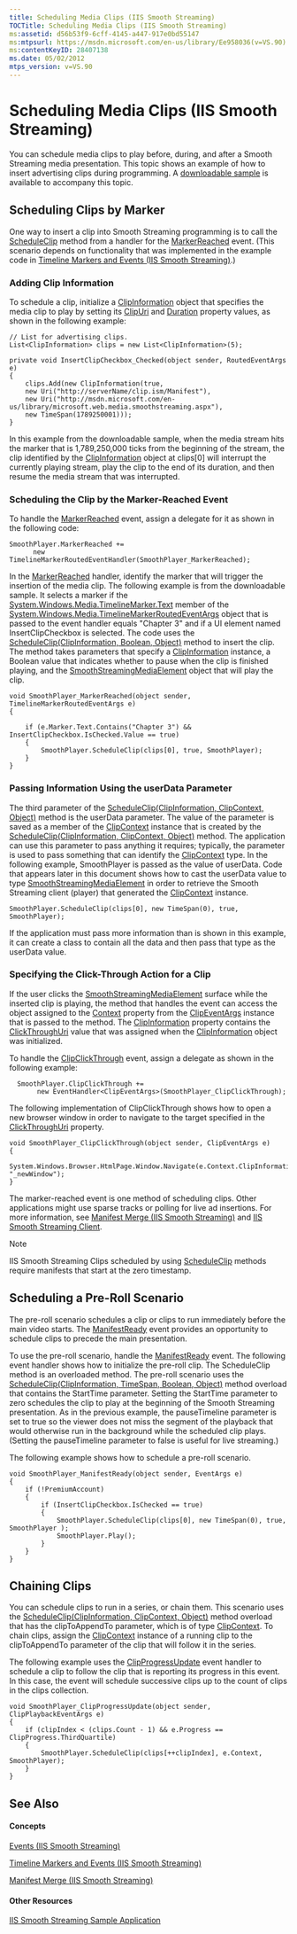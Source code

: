 ```yaml
---
title: Scheduling Media Clips (IIS Smooth Streaming)
TOCTitle: Scheduling Media Clips (IIS Smooth Streaming)
ms:assetid: d56b53f9-6cff-4145-a447-917e0bd55147
ms:mtpsurl: https://msdn.microsoft.com/en-us/library/Ee958036(v=VS.90)
ms:contentKeyID: 28407138
ms.date: 05/02/2012
mtps_version: v=VS.90
---
```


# Scheduling Media Clips (IIS Smooth Streaming)

You can schedule media clips to play before, during, and after a Smooth Streaming media presentation. This topic shows an example of how to insert advertising clips during programming. A [downloadable sample](http://go.microsoft.com/fwlink/?linkid=182167) is available to accompany this topic.

## Scheduling Clips by Marker

One way to insert a clip into Smooth Streaming programming is to call the [ScheduleClip](smoothstreamingmediaelement-scheduleclip-method-microsoft-web-media-smoothstreaming_1.md) method from a handler for the [MarkerReached](smoothstreamingmediaelement-markerreached-event-microsoft-web-media-smoothstreaming_1.md) event. (This scenario depends on functionality that was implemented in the example code in [Timeline Markers and Events (IIS Smooth Streaming)](timeline-markers-and-events.md).)

### Adding Clip Information

To schedule a clip, initialize a [ClipInformation](clipinformation-class-microsoft-web-media-smoothstreaming_1.md) object that specifies the media clip to play by setting its [ClipUri](clipinformation-clipuri-property-microsoft-web-media-smoothstreaming_1.md) and [Duration](clipinformation-duration-property-microsoft-web-media-smoothstreaming_1.md) property values, as shown in the following example:

    // List for advertising clips.
    List<ClipInformation> clips = new List<ClipInformation>(5);
    
    private void InsertClipCheckbox_Checked(object sender, RoutedEventArgs e)
    {
        clips.Add(new ClipInformation(true,
        new Uri("http://serverName/clip.ism/Manifest"),
        new Uri("http://msdn.microsoft.com/en-us/library/microsoft.web.media.smoothstreaming.aspx"),
        new TimeSpan(1789250001)));
    }

In this example from the downloadable sample, when the media stream hits the marker that is 1,789,250,000 ticks from the beginning of the stream, the clip identified by the [ClipInformation](clipinformation-class-microsoft-web-media-smoothstreaming_1.md) object at clips\[0\] will interrupt the currently playing stream, play the clip to the end of its duration, and then resume the media stream that was interrupted.

### Scheduling the Clip by the Marker-Reached Event

To handle the [MarkerReached](smoothstreamingmediaelement-markerreached-event-microsoft-web-media-smoothstreaming_1.md) event, assign a delegate for it as shown in the following code:

    SmoothPlayer.MarkerReached += 
          new TimelineMarkerRoutedEventHandler(SmoothPlayer_MarkerReached);

In the [MarkerReached](smoothstreamingmediaelement-markerreached-event-microsoft-web-media-smoothstreaming_1.md) handler, identify the marker that will trigger the insertion of the media clip. The following example is from the downloadable sample. It selects a marker if the [System.Windows.Media.TimelineMarker.Text](http://go.microsoft.com/fwlink/?linkid=204790) member of the [System.Windows.Media.TimelineMarkerRoutedEventArgs](http://go.microsoft.com/fwlink/?linkid=204791) object that is passed to the event handler equals "Chapter 3" and if a UI element named InsertClipCheckbox is selected. The code uses the [ScheduleClip(ClipInformation, Boolean, Object)](smoothstreamingmediaelement-scheduleclip-method-clipinformation-boolean-object-microsoft-web-media-smoothstreaming_1.md) method to insert the clip. The method takes parameters that specify a [ClipInformation](clipinformation-class-microsoft-web-media-smoothstreaming_1.md) instance, a Boolean value that indicates whether to pause when the clip is finished playing, and the [SmoothStreamingMediaElement](smoothstreamingmediaelement-class-microsoft-web-media-smoothstreaming_1.md) object that will play the clip.

    void SmoothPlayer_MarkerReached(object sender, TimelineMarkerRoutedEventArgs e)
    {
    
        if (e.Marker.Text.Contains("Chapter 3") && InsertClipCheckbox.IsChecked.Value == true)
        {
            SmoothPlayer.ScheduleClip(clips[0], true, SmoothPlayer);
        }
    }

### Passing Information Using the userData Parameter

The third parameter of the [ScheduleClip(ClipInformation, ClipContext, Object)](smoothstreamingmediaelement-scheduleclip-method-clipinformation-clipcontext-object-microsoft-web-media-smoothstreaming_1.md) method is the userData parameter. The value of the parameter is saved as a member of the [ClipContext](clipcontext-class-microsoft-web-media-smoothstreaming_1.md) instance that is created by the [ScheduleClip(ClipInformation, ClipContext, Object)](smoothstreamingmediaelement-scheduleclip-method-clipinformation-clipcontext-object-microsoft-web-media-smoothstreaming_1.md) method. The application can use this parameter to pass anything it requires; typically, the parameter is used to pass something that can identify the [ClipContext](clipcontext-class-microsoft-web-media-smoothstreaming_1.md) type. In the following example, SmoothPlayer is passed as the value of userData. Code that appears later in this document shows how to cast the userData value to type [SmoothStreamingMediaElement](smoothstreamingmediaelement-class-microsoft-web-media-smoothstreaming_1.md) in order to retrieve the Smooth Streaming client (player) that generated the [ClipContext](clipcontext-class-microsoft-web-media-smoothstreaming_1.md) instance.

    SmoothPlayer.ScheduleClip(clips[0], new TimeSpan(0), true, SmoothPlayer);

If the application must pass more information than is shown in this example, it can create a class to contain all the data and then pass that type as the userData value.

### Specifying the Click-Through Action for a Clip

If the user clicks the [SmoothStreamingMediaElement](smoothstreamingmediaelement-class-microsoft-web-media-smoothstreaming_1.md) surface while the inserted clip is playing, the method that handles the event can access the object assigned to the [Context](clipeventargs-context-property-microsoft-web-media-smoothstreaming_1.md) property from the [ClipEventArgs](clipeventargs-class-microsoft-web-media-smoothstreaming_1.md) instance that is passed to the method. The [ClipInformation](clipcontext-clipinformation-property-microsoft-web-media-smoothstreaming_1.md) property contains the [ClickThroughUri](clipinformation-clickthroughuri-property-microsoft-web-media-smoothstreaming_1.md) value that was assigned when the [ClipInformation](clipinformation-class-microsoft-web-media-smoothstreaming_1.md) object was initialized.

To handle the [ClipClickThrough](smoothstreamingmediaelement-clipclickthrough-event-microsoft-web-media-smoothstreaming_1.md) event, assign a delegate as shown in the following example:

``` 
  SmoothPlayer.ClipClickThrough +=
       new EventHandler<ClipEventArgs>(SmoothPlayer_ClipClickThrough);
```

The following implementation of ClipClickThrough shows how to open a new browser window in order to navigate to the target specified in the [ClickThroughUri](clipinformation-clickthroughuri-property-microsoft-web-media-smoothstreaming_1.md) property.

    void SmoothPlayer_ClipClickThrough(object sender, ClipEventArgs e)
    {
        System.Windows.Browser.HtmlPage.Window.Navigate(e.Context.ClipInformation.ClickThroughUri, "_newWindow");
    }

The marker-reached event is one method of scheduling clips. Other applications might use sparse tracks or polling for live ad insertions. For more information, see [Manifest Merge (IIS Smooth Streaming)](manifest-merge.md) and [IIS Smooth Streaming Client](http://go.microsoft.com/fwlink/?linkid=181828).


> [!NOTE]  
> IIS Smooth Streaming Clips scheduled by using [ScheduleClip](smoothstreamingmediaelement-scheduleclip-method-microsoft-web-media-smoothstreaming_1.md) methods require manifests that start at the zero timestamp.


## Scheduling a Pre-Roll Scenario

The pre-roll scenario schedules a clip or clips to run immediately before the main video starts. The [ManifestReady](smoothstreamingmediaelement-manifestready-event-microsoft-web-media-smoothstreaming_1.md) event provides an opportunity to schedule clips to precede the main presentation.

To use the pre-roll scenario, handle the [ManifestReady](smoothstreamingmediaelement-manifestready-event-microsoft-web-media-smoothstreaming_1.md) event. The following event handler shows how to initialize the pre-roll clip. The ScheduleClip method is an overloaded method. The pre-roll scenario uses the [ScheduleClip(ClipInformation, TimeSpan, Boolean, Object)](smoothstreamingmediaelement-scheduleclip-method-clipinformation-timespan-boolean-object-microsoft-web-media-smoothstreaming_1.md) method overload that contains the StartTime parameter. Setting the StartTime parameter to zero schedules the clip to play at the beginning of the Smooth Streaming presentation. As in the previous example, the pauseTimeline parameter is set to true so the viewer does not miss the segment of the playback that would otherwise run in the background while the scheduled clip plays. (Setting the pauseTimeline parameter to false is useful for live streaming.)

The following example shows how to schedule a pre-roll scenario.

    void SmoothPlayer_ManifestReady(object sender, EventArgs e)
    {
        if (!PremiumAccount)
        {
            if (InsertClipCheckbox.IsChecked == true)
            {     
                SmoothPlayer.ScheduleClip(clips[0], new TimeSpan(0), true, SmoothPlayer );
                SmoothPlayer.Play();
            }
        }
    }

## Chaining Clips

You can schedule clips to run in a series, or chain them. This scenario uses the [ScheduleClip(ClipInformation, ClipContext, Object)](smoothstreamingmediaelement-scheduleclip-method-clipinformation-clipcontext-object-microsoft-web-media-smoothstreaming_1.md) method overload that has the clipToAppendTo parameter, which is of type [ClipContext](clipcontext-class-microsoft-web-media-smoothstreaming_1.md). To chain clips, assign the [ClipContext](clipcontext-class-microsoft-web-media-smoothstreaming_1.md) instance of a running clip to the clipToAppendTo parameter of the clip that will follow it in the series.

The following example uses the [ClipProgressUpdate](smoothstreamingmediaelement-clipprogressupdate-event-microsoft-web-media-smoothstreaming_1.md) event handler to schedule a clip to follow the clip that is reporting its progress in this event. In this case, the event will schedule successive clips up to the count of clips in the clips collection.

    void SmoothPlayer_ClipProgressUpdate(object sender, ClipPlaybackEventArgs e)
    {
        if (clipIndex < (clips.Count - 1) && e.Progress == ClipProgress.ThirdQuartile)
        {
            SmoothPlayer.ScheduleClip(clips[++clipIndex], e.Context, SmoothPlayer);
        }
    }

## See Also

#### Concepts

[Events (IIS Smooth Streaming)](events.md)

[Timeline Markers and Events (IIS Smooth Streaming)](timeline-markers-and-events.md)

[Manifest Merge (IIS Smooth Streaming)](manifest-merge.md)

#### Other Resources

[IIS Smooth Streaming Sample Application](http://go.microsoft.com/fwlink/?linkid=182167)

